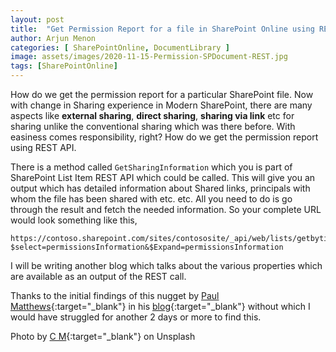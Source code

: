 ```yaml
---
layout: post
title:  "Get Permission Report for a file in SharePoint Online using REST API"
author: Arjun Menon
categories: [ SharePointOnline, DocumentLibrary ]
image: assets/images/2020-11-15-Permission-SPDocument-REST.jpg
tags: [SharePointOnline]
---
```


How do we get the permission report for a particular SharePoint file. Now with change in Sharing experience in Modern SharePoint, there are many aspects like **external sharing**, **direct sharing**, **sharing via link** etc for sharing unlike the conventional sharing which was there before. With easiness comes responsibility, right?
How do we get the permission report using REST API.

There is a method called `GetSharingInformation` which you is part of SharePoint List Item REST API which could be called. This will give you an output which has detailed information about Shared links, principals with whom the file has been shared with etc. etc. All you need to do is go through the result and fetch the needed information.
So your complete URL would look something like this,

    https://contoso.sharepoint.com/sites/contososite/_api/web/lists/getbytitle('Documents')/items(2)/GetSharingInformation?$select=permissionsInformation&$Expand=permissionsInformation

I will be writing another blog which talks about the various properties which are available as an output of the REST call.

Thanks to the initial findings of this nugget by [Paul Matthews](https://twitter.com/cann0nf0dder){:target="_blank"} in his [blog](https://cann0nf0dder.wordpress.com/2018/04/04/externally-sharing-getsharinginformation-rest-api/){:target="_blank"} without which I would have struggled for another 2 days or more to find this.

Photo by [C M](https://unsplash.com/@ubahnverleih?utm_source=unsplash&amp;utm_medium=referral&amp;utm_content=creditCopyText){:target="_blank"} on Unsplash
